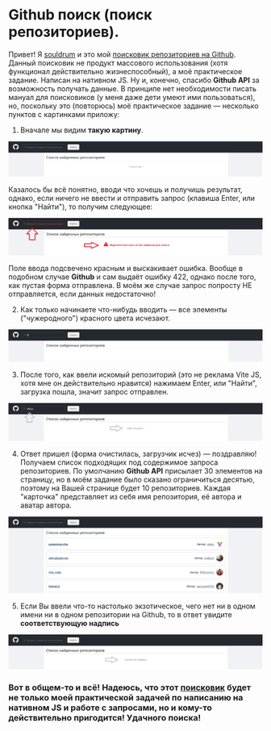 # Github поиск (поиск репозиториев).

Привет! Я [souldrum](https://github.com/souldrum) и это мой [поисковик репозиториев на Github](https://souldrum.github.io/search-repos/). Данный поисковик не продукт массового использования (хотя функционал действительно жизнеспособный), а моё практическое задание. Написан на нативном JS. Ну и, конечно, спасибо **Github API** за возможность получать данные. В принципе нет необходимости писать мануал для поисковиков (у меня даже дети умеют ими пользоваться), но, поскольку это (повторюсь) моё практическое задание — несколько пунктов с картинками приложу:

1. Вначале мы видим **такую картину**.

![default app](/public/images/readme/readme_default-app.jpg)

Казалось бы всё понятно, вводи что хочешь и получишь результат, однако, если ничего не ввести и отправить запрос (клавиша Enter, или кнопка "Найти"), то получим следующее:

![error input](/public/images/readme/readme_error-input.jpg)

Поле ввода подсвечено красным и выскакивает ошибка. Вообще в подобном случае **Github** и сам выдаёт ошибку 422, однако после того, как пустая форма отправлена. В моём же случае запрос попросту НЕ отправляется, если данных недостаточно!

2. Как только начинаете что-нибудь вводить — все элементы ("чужеродного") красного цвета исчезают.

![active input](/public/images/readme/readme_active-input.jpg)

3. После того, как ввели искомый репозиторий (это не реклама Vite JS, хотя мне он действительно нравится) нажимаем Enter, или "Найти", загрузка пошла, значит запрос отправлен.

![loading](/public/images/readme/readme_loading.jpg)

4. Ответ пришел (форма очистилась, загрузчик исчез) — поздравляю! Получаем список подходящих под содержимое запроса репозиториев. По умолчанию **Github API** присылает 30 элементов на страницу, но в моём задание было сказано ограничиться десятью, поэтому на Вашей странице будет 10 репозиториев. Каждая "карточка" представляет из себя имя репозитория, её автора и аватар автора.

![result](/public/images/readme/readme_result.jpg)

5. Если Вы ввели что-то настолько экзотическое, чего нет ни в одном имени ни в одном репозитории на Github, то в ответ увидите **соответствующую надпись**

![not found](/public/images/readme/readme_not-found.jpg)

### Вот в общем-то и всё! Надеюсь, что этот [поисковик](https://souldrum.github.io/search-repos/) будет не только моей практической задачей по написанию на нативном JS и работе с запросами, но и кому-то действительно пригодится! Удачного поиска!
